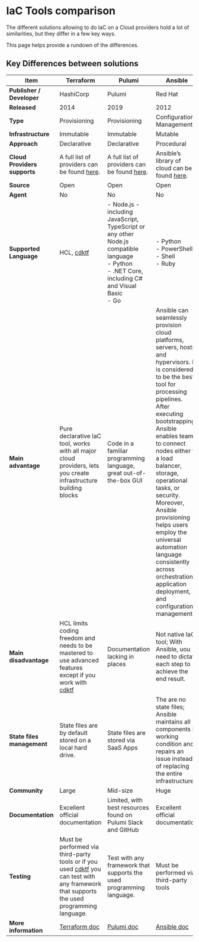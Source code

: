 # IaC Tools comparison

The different solutions allowing to do IaC on a Cloud providers hold a lot of similarities, but they differ in a few key ways.

This page helps provide a rundown of the differences.

## Key Differences between solutions

| Item | Terraform | Pulumi | Ansible |
| ------ | ------ | ------ | ------ |
| **Publisher / Developer** | HashiCorp | Pulumi | Red Hat |
| **Released** | 2014 | 2019 | 2012 |
| **Type** | Provisioning | Provisioning | Configuration Management |
| **Infrastructure** | Immutable | Immutable | Mutable |
| **Approach** | Declarative | Declarative | Procedural |
| **Cloud Providers supports** | A full list of providers can be found [here](https://registry.terraform.io/browse/providers). | A full list of providers can be found [here](https://www.pulumi.com/docs/intro/cloud-providers/). | Ansible’s library of cloud can be found [here](https://www.ansible.com/integrations/cloud). |
| **Source** | Open | Open | Open |
| **Agent** | No | No | No |
| **Supported Language** | HCL, [cdktf](https://learn.hashicorp.com/tutorials/terraform/cdktf) | - Node.js - including JavaScript, TypeScript or any other Node.js compatible language <br /> - Python <br /> - .NET Core, including C# and Visual Basic <br /> - Go | - Python <br /> - PowerShell <br /> - Shell <br /> - Ruby |
| **Main advantage** | Pure declarative IaC tool, works with all major cloud providers, lets you create infrastructure building blocks | Code in a familiar programming language, great out-of-the-box GUI | Ansible can seamlessly provision cloud platforms, servers, hosts, and hypervisors. It is considered to be the best tool for processing pipelines. <br /> After executing bootstrapping, Ansible enables teams to connect nodes either to a load balancer, storage, operational tasks, or security. Moreover, Ansible provisioning helps users employ the universal automation language consistently across orchestration, application deployment, and configuration management. |
| **Main disadvantage** | HCL limits coding freedom and needs to be mastered to use advanced features except if you work with [cdktf](https://learn.hashicorp.com/tutorials/terraform/cdktf) | Documentation lacking in places | Not native IaC tool; With Ansible, uou need to dictate each step to achieve the end result. |
| **State files management** | State files are by default stored on a local hard drive. | State files are stored via SaaS Apps | The are no state files; Ansible maintains all components in working condition and repairs an issue instead of replacing the entire infrastructure. |
| **Community** | Large | Mid-size | Huge |
| **Documentation** | Excellent official documentation | Limited, with best resources found on Pulumi Slack and GitHub | Excellent official documentation |
| **Testing** | Must be performed via third-party tools or if you used [cdktf](https://learn.hashicorp.com/tutorials/terraform/cdktf) you can test with any framework that supports the used programming language. | Test with any framework that supports the used programming language. | Must be performed via third-party tools |
| **More information** | [Terraform doc](https://www.terraform.io/docs/) | [Pulumi doc](https://www.pulumi.com/docs/) | [Ansible doc](https://docs.ansible.com/) |
